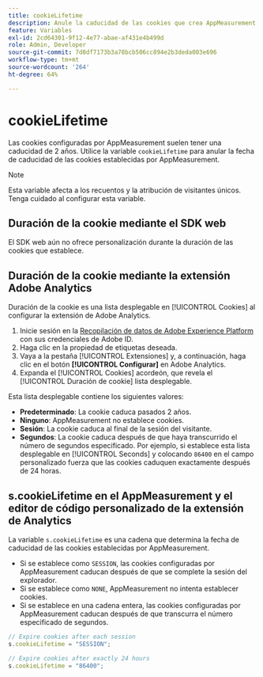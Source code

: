 ```yaml
---
title: cookieLifetime
description: Anule la caducidad de las cookies que crea AppMeasurement.
feature: Variables
exl-id: 2cd64301-9f12-4e77-abae-af431e4b499d
role: Admin, Developer
source-git-commit: 7d8df7173b3a78bcb506cc894e2b3deda003e696
workflow-type: tm+mt
source-wordcount: '264'
ht-degree: 64%

---
```


# cookieLifetime

Las cookies configuradas por AppMeasurement suelen tener una caducidad de 2 años. Utilice la variable `cookieLifetime` para anular la fecha de caducidad de las cookies establecidas por AppMeasurement.

>[!NOTE]
>
>Esta variable afecta a los recuentos y la atribución de visitantes únicos. Tenga cuidado al configurar esta variable.

## Duración de la cookie mediante el SDK web

El SDK web aún no ofrece personalización durante la duración de las cookies que establece.

## Duración de la cookie mediante la extensión Adobe Analytics

Duración de la cookie es una lista desplegable en [!UICONTROL Cookies] al configurar la extensión de Adobe Analytics.

1. Inicie sesión en la [Recopilación de datos de Adobe Experience Platform](https://experience.adobe.com/data-collection) con sus credenciales de Adobe ID.
1. Haga clic en la propiedad de etiquetas deseada.
1. Vaya a la pestaña [!UICONTROL Extensiones] y, a continuación, haga clic en el botón **[!UICONTROL Configurar]** en Adobe Analytics.
1. Expanda el [!UICONTROL Cookies] acordeón, que revela el [!UICONTROL Duración de cookie] lista desplegable.

Esta lista desplegable contiene los siguientes valores:

* **Predeterminado**: La cookie caduca pasados 2 años.
* **Ninguno**: AppMeasurement no establece cookies.
* **Sesión**: La cookie caduca al final de la sesión del visitante.
* **Segundos**: La cookie caduca después de que haya transcurrido el número de segundos especificado. Por ejemplo, si establece esta lista desplegable en [!UICONTROL Seconds] y colocando `86400` en el campo personalizado fuerza que las cookies caduquen exactamente después de 24 horas.

## s.cookieLifetime en el AppMeasurement y el editor de código personalizado de la extensión de Analytics

La variable `s.cookieLifetime` es una cadena que determina la fecha de caducidad de las cookies establecidas por AppMeasurement.

* Si se establece como `SESSION`, las cookies configuradas por AppMeasurement caducan después de que se complete la sesión del explorador.
* Si se establece como `NONE`, AppMeasurement no intenta establecer cookies.
* Si se establece en una cadena entera, las cookies configuradas por AppMeasurement caducan después de que transcurra el número especificado de segundos.

```js
// Expire cookies after each session
s.cookieLifetime = "SESSION";

// Expire cookies after exactly 24 hours
s.cookieLifetime = "86400";
```
